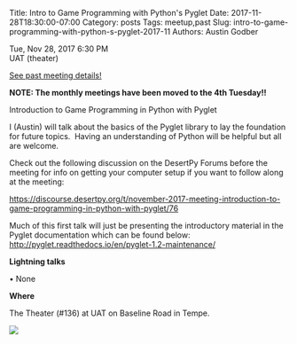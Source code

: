 Title: Intro to Game Programming with Python's Pyglet
Date: 2017-11-28T18:30:00-07:00
Category: posts
Tags: meetup,past
Slug: intro-to-game-programming-with-python-s-pyglet-2017-11
Authors: Austin Godber

<div class="meetup-time">
<i class="far fa-clock"></i> Tue, Nov 28, 2017 6:30 PM
</div>

<div class="meetup-venue">
<i class="fas fa-map-marked-alt"></i> UAT (theater)
</div>



<i class="fab fa-meetup"></i> <a href="https://www.meetup.com/Phoenix-Python-Meetup-Group/events/244752711/">See past meeting details!</a>





<p><b>NOTE: The monthly meetings have been moved to the 4th Tuesday!!</b></p> <p>Introduction to Game Programming in Python with Pyglet</p> <p>I (Austin) will talk about the basics of the Pyglet library to lay the foundation for future topics.  Having an understanding of Python will be helpful but all are welcome.</p> <p>Check out the following discussion on the DesertPy Forums before the meeting for info on getting your computer setup if you want to follow along at the meeting:</p> <p><a href="https://discourse.desertpy.org/t/november-2017-meeting-introduction-to-game-programming-in-python-with-pyglet/76"><a href="https://discourse.desertpy.org/t/november-2017-meeting-introduction-to-game-programming-in-python-with-pyglet/76" class="linkified">https://discourse.desertpy.org/t/november-2017-meeting-introduction-to-game-programming-in-python-with-pyglet/76</a></a></p> <p>Much of this first talk will just be presenting the introductory material in the Pyglet documentation which can be found below: <a href="http://pyglet.readthedocs.io/en/pyglet-1.2-maintenance/"><a href="http://pyglet.readthedocs.io/en/pyglet-1.2-maintenance/" class="linkified">http://pyglet.readthedocs.io/en/pyglet-1.2-maintenance/</a></a></p> <p><b>Lightning talks</b></p> <p>• None</p> <p><b>Where</b></p> <p>The Theater (#136) at UAT on Baseline Road in Tempe.</p> <p><img src="https://a248.e.akamai.net/secure.meetupstatic.com/photos/event/4/0/d/600_450841037.jpeg" /></p> 